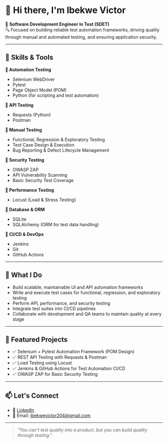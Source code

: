 # 👋 Hi there, I'm Ibekwe Victor

🎯 **Software Development Engineer in Test (SDET)**  
🔍 Focused on building reliable test automation frameworks, driving quality through manual and automated testing, and ensuring application security.

---

## 🧰 Skills & Tools

**🔹 Automation Testing**  
- Selenium WebDriver  
- Pytest  
- Page Object Model (POM)  
- Python (for scripting and test automation)

**🔹 API Testing**  
- Requests (Python)  
- Postman  

**🔹 Manual Testing**  
- Functional, Regression & Exploratory Testing  
- Test Case Design & Execution  
- Bug Reporting & Defect Lifecycle Management

**🔹 Security Testing**  
- OWASP ZAP  
- API Vulnerability Scanning  
- Basic Security Test Coverage

**🔹 Performance Testing**  
- Locust (Load & Stress Testing)

**🔹 Database & ORM**  
- SQLite  
- SQLAlchemy (ORM for test data handling)

**🔹 CI/CD & DevOps**  
- Jenkins  
- Git  
- GitHub Actions  

---

## 🧪 What I Do

- Build scalable, maintainable UI and API automation frameworks  
- Write and execute test cases for functional, regression, and exploratory testing  
- Perform API, performance, and security testing  
- Integrate test suites into CI/CD pipelines  
- Collaborate with development and QA teams to maintain quality at every stage  

---

## 📂 Featured Projects

- ✅ Selenium + Pytest Automation Framework (POM Design)  
- ✅ REST API Testing with Requests & Postman  
- ✅ Load Testing using Locust  
- ✅ Jenkins & GitHub Actions for Test Automation CI/CD  
- ✅ OWASP ZAP for Basic Security Testing  

---

## 📫 Let's Connect

- 💼 [LinkedIn](https://www.linkedin.com/in/ibekwe-victor-387214242/)  
- 📧 Email: ibekwevictor204@gmail.com  

---

> *"You can’t test quality into a product, but you can build quality through testing."*

